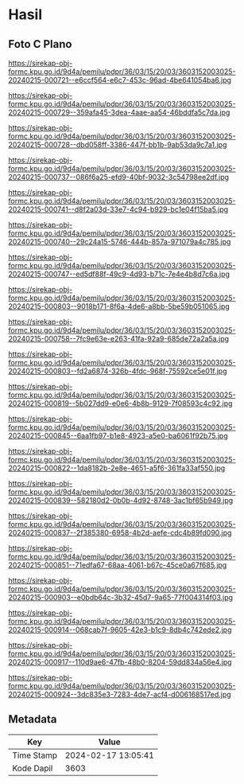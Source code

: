 # Hasil

## Foto C Plano

https://sirekap-obj-formc.kpu.go.id/9d4a/pemilu/pdpr/36/03/15/20/03/3603152003025-20240215-000721--e6ccf564-e6c7-453c-96ad-4be641054ba6.jpg

https://sirekap-obj-formc.kpu.go.id/9d4a/pemilu/pdpr/36/03/15/20/03/3603152003025-20240215-000729--359afa45-3dea-4aae-aa54-46bddfa5c7da.jpg

https://sirekap-obj-formc.kpu.go.id/9d4a/pemilu/pdpr/36/03/15/20/03/3603152003025-20240215-000728--dbd058ff-3386-447f-bb1b-9ab53da9c7a1.jpg

https://sirekap-obj-formc.kpu.go.id/9d4a/pemilu/pdpr/36/03/15/20/03/3603152003025-20240215-000737--086f6a25-efd9-40bf-9032-3c54798ee2df.jpg

https://sirekap-obj-formc.kpu.go.id/9d4a/pemilu/pdpr/36/03/15/20/03/3603152003025-20240215-000741--d8f2a03d-33e7-4c94-b929-bc1e04f15ba5.jpg

https://sirekap-obj-formc.kpu.go.id/9d4a/pemilu/pdpr/36/03/15/20/03/3603152003025-20240215-000740--29c24a15-5746-444b-857a-971079a4c785.jpg

https://sirekap-obj-formc.kpu.go.id/9d4a/pemilu/pdpr/36/03/15/20/03/3603152003025-20240215-000747--ed5df88f-49c9-4d93-b71c-7e4e4b8d7c6a.jpg

https://sirekap-obj-formc.kpu.go.id/9d4a/pemilu/pdpr/36/03/15/20/03/3603152003025-20240215-000803--9018b171-8f6a-4de6-a8bb-5be59b051065.jpg

https://sirekap-obj-formc.kpu.go.id/9d4a/pemilu/pdpr/36/03/15/20/03/3603152003025-20240215-000758--7fc9e63e-e263-41fa-92a9-685de72a2a5a.jpg

https://sirekap-obj-formc.kpu.go.id/9d4a/pemilu/pdpr/36/03/15/20/03/3603152003025-20240215-000803--fd2a6874-326b-4fdc-968f-75592ce5e01f.jpg

https://sirekap-obj-formc.kpu.go.id/9d4a/pemilu/pdpr/36/03/15/20/03/3603152003025-20240215-000819--5b027dd9-e0e6-4b8b-9129-7f08593c4c92.jpg

https://sirekap-obj-formc.kpu.go.id/9d4a/pemilu/pdpr/36/03/15/20/03/3603152003025-20240215-000845--6aa1fb97-b1e8-4923-a5e0-ba6061f92b75.jpg

https://sirekap-obj-formc.kpu.go.id/9d4a/pemilu/pdpr/36/03/15/20/03/3603152003025-20240215-000822--1da8182b-2e8e-4651-a5f6-361fa33af550.jpg

https://sirekap-obj-formc.kpu.go.id/9d4a/pemilu/pdpr/36/03/15/20/03/3603152003025-20240215-000839--582180d2-0b0b-4d92-8748-3ac1bf65b949.jpg

https://sirekap-obj-formc.kpu.go.id/9d4a/pemilu/pdpr/36/03/15/20/03/3603152003025-20240215-000837--2f385380-6958-4b2d-aefe-cdc4b89fd090.jpg

https://sirekap-obj-formc.kpu.go.id/9d4a/pemilu/pdpr/36/03/15/20/03/3603152003025-20240215-000851--71edfa67-68aa-4061-b67c-45ce0a67f685.jpg

https://sirekap-obj-formc.kpu.go.id/9d4a/pemilu/pdpr/36/03/15/20/03/3603152003025-20240215-000903--e0bdb64c-3b32-45d7-9a65-77f004314f03.jpg

https://sirekap-obj-formc.kpu.go.id/9d4a/pemilu/pdpr/36/03/15/20/03/3603152003025-20240215-000914--068cab7f-9605-42e3-b1c9-8db4c742ede2.jpg

https://sirekap-obj-formc.kpu.go.id/9d4a/pemilu/pdpr/36/03/15/20/03/3603152003025-20240215-000917--110d9ae6-47fb-48b0-8204-59dd834a56e4.jpg

https://sirekap-obj-formc.kpu.go.id/9d4a/pemilu/pdpr/36/03/15/20/03/3603152003025-20240215-000924--3dc835e3-7283-4de7-acf4-d006168517ed.jpg


## Metadata

| Key        | Value               |
| ---------- | ------------------- |
| Time Stamp | 2024-02-17 13:05:41 |
| Kode Dapil | 3603                |



